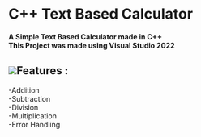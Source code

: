 <h1 align="left">C++ Text Based Calculator</h1>
<h4 align="left">A Simple Text Based Calculator made in C++<br>This Project was made using Visual Studio 2022</h4>

## ![](https://github.com/McDaived/Discord-Profile-Card/assets/18085492/952742cf-9744-4ccb-9de1-766560ebae12)Features :
-Addition<br>
-Subtraction<br>
-Division<br>
-Multiplication<br>
-Error Handling<br>
